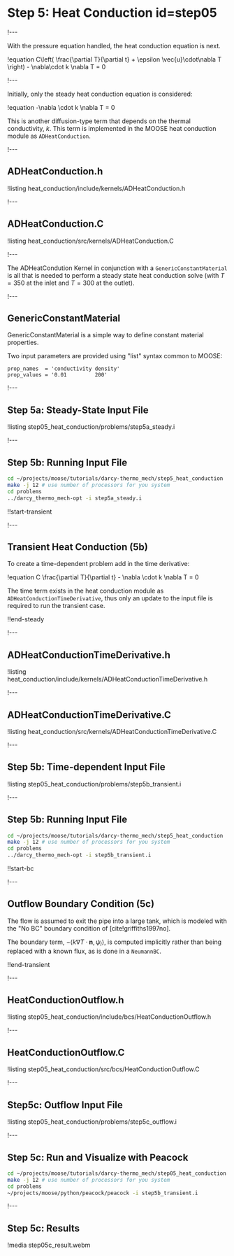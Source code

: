 # Step 5: Heat Conduction id=step05

!---

With the pressure equation handled, the heat conduction equation is next.

!equation
C\left( \frac{\partial T}{\partial t} + \epsilon \vec{u}\cdot\nabla T \right) - \nabla\cdot k \nabla T = 0

!---

Initially, only the steady heat conduction equation is considered:

!equation
-\nabla \cdot k \nabla T = 0

This is another diffusion-type term that depends on the thermal conductivity, $k$. This term is
implemented in the MOOSE heat conduction module as `ADHeatConduction`.

!---

## ADHeatConduction.h

!listing heat_conduction/include/kernels/ADHeatConduction.h

!---

## ADHeatConduction.C

!listing heat_conduction/src/kernels/ADHeatConduction.C

!---

The ADHeatCondution Kernel in conjunction with a `GenericConstantMaterial` is all that is needed
to perform a steady state heat conduction solve (with $T=350$ at the inlet and $T=300$ at the
outlet).

!---

## GenericConstantMaterial

GenericConstantMaterial is a simple way to define constant material properties.

Two input parameters are provided using "list" syntax common to MOOSE:

```text
prop_names  = 'conductivity density'
prop_values = '0.01         200'
```

!---

## Step 5a: Steady-State Input File

!listing step05_heat_conduction/problems/step5a_steady.i

!---

## Step 5b: Running Input File

```bash
cd ~/projects/moose/tutorials/darcy-thermo_mech/step5_heat_conduction
make -j 12 # use number of processors for you system
cd problems
../darcy_thermo_mech-opt -i step5a_steady.i
```

!!start-transient

!---

## Transient Heat Conduction (5b)

To create a time-dependent problem add in the time derivative:

!equation
C \frac{\partial T}{\partial t} - \nabla \cdot k \nabla T = 0

The time term exists in the heat conduction module as `ADHeatConductionTimeDerivative`, thus
only an update to the input file is required to run the transient case.

!!end-steady

!---

## ADHeatConductionTimeDerivative.h

!listing heat_conduction/include/kernels/ADHeatConductionTimeDerivative.h

!---

## ADHeatConductionTimeDerivative.C

!listing heat_conduction/src/kernels/ADHeatConductionTimeDerivative.C

!---

## Step 5b: Time-dependent Input File

!listing step05_heat_conduction/problems/step5b_transient.i

!---

## Step 5b: Running Input File

```bash
cd ~/projects/moose/tutorials/darcy-thermo_mech/step5_heat_conduction
make -j 12 # use number of processors for you system
cd problems
../darcy_thermo_mech-opt -i step5b_transient.i
```

!!start-bc

!---

## Outflow Boundary Condition (5c)

The flow is assumed to exit the pipe into a large tank, which is modeled with the "No BC" boundary
condition of [cite!griffiths1997no].

The boundary term, $-\left < k \nabla T \cdot \mathbf{n}, \psi_i \right >$, is computed implicitly
rather than being replaced with a known flux, as is done in a `NeumannBC`.

!!end-transient


!---

## HeatConductionOutflow.h

!listing step05_heat_conduction/include/bcs/HeatConductionOutflow.h

!---

## HeatConductionOutflow.C

!listing step05_heat_conduction/src/bcs/HeatConductionOutflow.C

!---

## Step5c: Outflow Input File

!listing step05_heat_conduction/problems/step5c_outflow.i

!---

## Step 5c: Run and Visualize with Peacock

```bash
cd ~/projects/moose/tutorials/darcy-thermo_mech/step05_heat_conduction
make -j 12 # use number of processors for you system
cd problems
~/projects/moose/python/peacock/peacock -i step5b_transient.i
```

!---

## Step 5c: Results

!media step05c_result.webm
